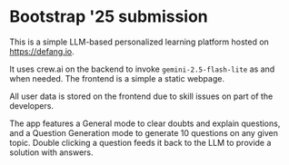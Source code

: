 # Bootstrap '25 submission
This is a simple LLM-based personalized learning platform hosted on https://defang.io.

It uses crew.ai on the backend to invoke `gemini-2.5-flash-lite` as and when needed. The frontend is a simple a static webpage.

All user data is stored on the frontend due to skill issues on part of the developers.

The app features a General mode to clear doubts and explain questions, and a Question Generation mode to generate 10 questions on any given topic. Double clicking a question feeds it back to the LLM to provide a solution with answers.

